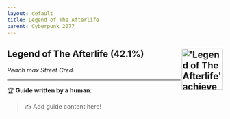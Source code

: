 ```yaml
---
layout: default
title: Legend of The Afterlife
parent: Cyberpunk 2077
---
```


## Legend of The Afterlife (42.1%) <img align="right" src="https://cdn.cloudflare.steamstatic.com/steamcommunity/public/images/apps/1091500/997859e0c89dda10f11a091a566999e68e6f9ce3.jpg" alt="'Legend of The Afterlife' achievement icon" width="96" height="96">

_Reach max Street Cred._

---

:trophy: **Guide written by a human**:

> :writing_hand: Add guide content here!

